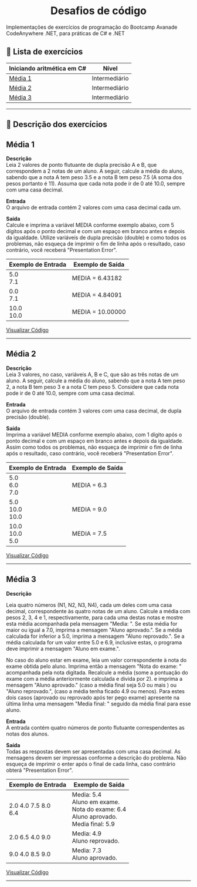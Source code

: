 <h1 align="center">Desafios de código</h1>

<p>Implementações de exercícios de programação do Bootcamp Avanade CodeAnywhere .NET, para práticas de C# e .NET </p>

## :bookmark: Lista de exercícios

Iniciando aritmética em C# | Nível
------------ | -------------
[Média 1](https://github.com/CarolineMano/Desafios_Avanade/tree/master/1%20-%20Iniciando%20Aritm%C3%A9tica%20em%20C%23/Media1) | Intermediário
[Média 2](https://github.com/CarolineMano/Desafios_Avanade/tree/master/1%20-%20Iniciando%20Aritm%C3%A9tica%20em%20C%23/Media2) | Intermediário
[Média 3](https://github.com/CarolineMano/Desafios_Avanade/tree/master/1%20-%20Iniciando%20Aritm%C3%A9tica%20em%20C%23/Media3) | Intermediário

---

## :memo: Descrição dos exercícios 

## Média 1

**Descrição**  
Leia 2 valores de ponto flutuante de dupla precisão A e B, que correspondem a 2 notas de um aluno. A seguir, calcule a média do aluno, sabendo que a nota A tem peso 3.5 e a nota B tem peso 7.5 (A soma dos pesos portanto é 11). Assuma que cada nota pode ir de 0 até 10.0, sempre com uma casa decimal.  

**Entrada**  
O arquivo de entrada contém 2 valores com uma casa decimal cada um.  

**Saída**  
Calcule e imprima a variável MEDIA conforme exemplo abaixo, com 5 dígitos após o ponto decimal e com um espaço em branco antes e depois da igualdade. Utilize variáveis de dupla precisão (double) e como todos os problemas, não esqueça de imprimir o fim de linha após o resultado, caso contrário, você receberá "Presentation Error".

Exemplo de Entrada | Exemplo de Saída
------------ | -------------
5.0 <br /> 7.1 | MEDIA = 6.43182
0.0 <br /> 7.1 | MEDIA = 4.84091
10.0 <br /> 10.0 | MEDIA = 10.00000


[Visualizar Código](https://github.com/CarolineMano/Desafios_Avanade/blob/master/1%20-%20Iniciando%20Aritm%C3%A9tica%20em%20C%23/Media1/Program.cs)  

---

## Média 2

**Descrição**  
Leia 3 valores, no caso, variáveis A, B e C, que são as três notas de um aluno. A seguir, calcule a média do aluno, sabendo que a nota A tem peso 2, a nota B tem peso 3 e a nota C tem peso 5. Considere que cada nota pode ir de 0 até 10.0, sempre com uma casa decimal.

**Entrada**  
O arquivo de entrada contém 3 valores com uma casa decimal, de dupla precisão (double).  

**Saída**  
Imprima a variável MEDIA conforme exemplo abaixo, com 1 dígito após o ponto decimal e com um espaço em branco antes e depois da igualdade. Assim como todos os problemas, não esqueça de imprimir o fim de linha após o resultado, caso contrário, você receberá "Presentation Error".

Exemplo de Entrada | Exemplo de Saída
------------ | -------------
5.0 <br /> 6.0 <br /> 7.0 | MEDIA = 6.3
5.0 <br /> 10.0 <br /> 10.0 | MEDIA = 9.0
10.0 <br /> 10.0 <br /> 5.0 | MEDIA = 7.5

[Visualizar Código](https://github.com/CarolineMano/Desafios_Avanade/blob/master/1%20-%20Iniciando%20Aritm%C3%A9tica%20em%20C%23/Media2/Program.cs)  

---

## Média 3

**Descrição**  


Leia quatro números (N1, N2, N3, N4), cada um deles com uma casa decimal, correspondente às quatro notas de um aluno. Calcule a média com pesos 2, 3, 4 e 1, respectivamente, para cada uma destas notas e mostre esta média acompanhada pela mensagem "Media: ". Se esta média for maior ou igual a 7.0, imprima a mensagem "Aluno aprovado.". Se a média calculada for inferior a 5.0, imprima a mensagem "Aluno reprovado.". Se a média calculada for um valor entre 5.0 e 6.9, inclusive estas, o programa deve imprimir a mensagem "Aluno em exame.".

No caso do aluno estar em exame, leia um valor correspondente à nota do exame obtida pelo aluno. Imprima então a mensagem "Nota do exame: " acompanhada pela nota digitada. Recalcule a média (some a pontuação do exame com a média anteriormente calculada e divida por 2). e imprima a mensagem "Aluno aprovado." (caso a média final seja 5.0 ou mais ) ou "Aluno reprovado.", (caso a média tenha ficado 4.9 ou menos). Para estes dois casos (aprovado ou reprovado após ter pego exame) apresente na última linha uma mensagem "Media final: " seguido da média final para esse aluno.


**Entrada**  
A entrada contém quatro números de ponto flutuante correspendentes as notas dos alunos. 

**Saída**  
Todas as respostas devem ser apresentadas com uma casa decimal. As mensagens devem ser impressas conforme a descrição do problema. Não esqueça de imprimir o enter após o final de cada linha, caso contrário obterá "Presentation Error".

Exemplo de Entrada | Exemplo de Saída
------------ | -------------
2.0 4.0 7.5 8.0 <br /> 6.4 | Media: 5.4 <br /> Aluno em exame. <br /> Nota do exame: 6.4 <br /> Aluno aprovado. <br /> Media final: 5.9
2.0 6.5 4.0 9.0 | Media: 4.9 <br /> Aluno reprovado.
9.0 4.0 8.5 9.0 | Media: 7.3 <br /> Aluno aprovado.

[Visualizar Código](https://github.com/CarolineMano/Desafios_Avanade/blob/master/1%20-%20Iniciando%20Aritm%C3%A9tica%20em%20C%23/Media3/Program.cs)  

---
